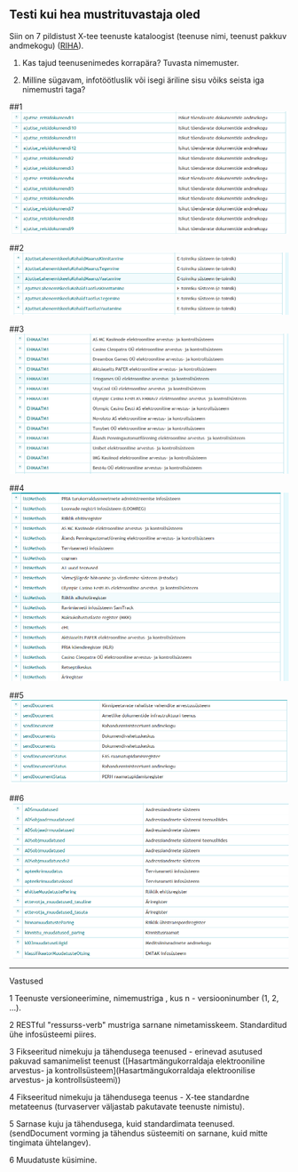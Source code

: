 
## Testi kui hea mustrituvastaja oled

Siin on 7 pildistust X-tee teenuste kataloogist (teenuse nimi, teenust pakkuv andmekogu) ([RIHA](https://riha.eesti.ee)).

1) Kas tajud teenusenimedes korrapära? Tuvasta nimemuster.

2) Milline sügavam, infotöötluslik või isegi äriline sisu võiks seista iga nimemustri taga?

##1
![](img/M1.PNG)

##2
![](img/M2.PNG)

##3
![](img/M3.PNG)

##4
![](img/M4.PNG)

##5
![](img/M5.PNG)

##6
![](img/M6.PNG)

---
Vastused

1 Teenuste versioneerimine, nimemustriga <teenusenimi><n>, kus n - versiooninumber (1, 2, ...).

2 RESTful "ressurss-verb" mustriga sarnane nimetamisskeem. Standarditud ühe infosüsteemi piires.

3 Fikseeritud nimekuju ja tähendusega teenused - erinevad asutused pakuvad samanimelist teenust ([Hasartmängukorraldaja elektrooniline arvestus- ja kontrollsüsteem](Hasartmängukorraldaja elektroonilise arvestus- ja kontrollsüsteemi)) 

4 Fikseeritud nimekuju ja tähendusega teenus - X-tee standardne metateenus (turvaserver väljastab pakutavate teenuste nimistu).

5 Sarnase kuju ja tähendusega, kuid standardimata teenused. (sendDocument vorming ja tähendus süsteemiti on sarnane, kuid mitte tingimata ühtelangev).

6 Muudatuste küsimine.
